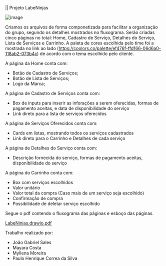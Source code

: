 || Projeto LabeNinjas 

![image](https://user-images.githubusercontent.com/102835599/176256754-a3a22cf1-c028-459b-bc36-66c74bfa3dd5.png)


Criamos os arquivos de forma componetizada para facilitar a organização do grupo, segundo os detalhes mostrados no fluxograma.
Serão criadas cinco páginas no total: Home, Cadastro de Serviço, Detalhes do Serviço, Lista de Serviços e Carrinho. 
A paleta de cores escolhida pelo time foi a mostrada no link ao lado (https://coolors.co/palette/ef476f-ffd166-06d6a0-118ab2-073b4c) de acordo com o tema escolhido pelo cliente.

A página da Home conta com:
 - Botão de Cadastro de Serviços;
 - Botão de Lista de Serviços;
 - Logo da Marca;

A página de Cadastro de Serviços conta com:
 - Box de inputs para inserir as inforações a serem oferecidas, formas de pagamento aceitas, e data de disponibilidade do serviço
 - Link direto para a lista de serviços oferecidos

A página de Serviços Oferecidos conta com:
 - Cards em listas, mostrando todos os serviços cadastrados
 - Link direto para o Carrinho e Detalhes de cada serviço
 
A página de Detalhes do Serviço conta com:
 - Descrição fornecida do serviço, formas de pagamento aceitas, disponibilidade do serviço

A página do Carrinho conta com:
 - Box com serviços escolhidos
- Valor unitário
- Valor total da compra (Caso mais de um serviço seja escolhido)
- Confirmação de compra
- Possibilidade de deletar serviço escolhido
 
 Segue o pdf contendo o fluxograma das páginas e esboço das páginas.
 
[LabeNinjas.drawio.pdf](https://github.com/future4code/Ailton-labe-ninja8/files/9001459/LabeNinjas.drawio.pdf)

Trabalho realizado por:
- João Gabriel Sales
- Mayara Costa
- Myllena Moreira
- Paulo Henrique Correa da Silva
